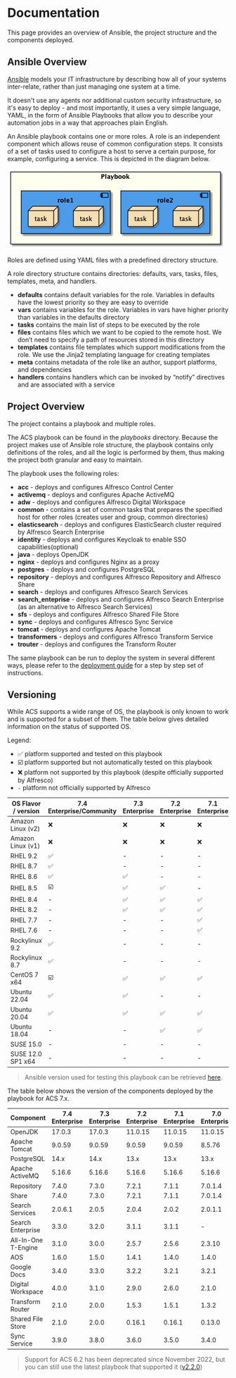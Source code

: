 # Documentation

This page provides an overview of Ansible, the project structure and the components deployed.

## Ansible Overview

[Ansible](https://www.ansible.com/overview/how-ansible-works) models your IT infrastructure by describing how all of your systems inter-relate, rather than just managing one system at a time.

It doesn't use any agents nor additional custom security infrastructure, so it's easy to deploy - and most importantly, it uses a very simple language, YAML, in the form of Ansible Playbooks that allow you to describe your automation jobs in a way that approaches plain English.

An Ansible playbook contains one or more roles. A role is an independent component which allows reuse of common configuration steps. It consists of a set of tasks used to configure a host to serve a certain purpose, for example, configuring a service. This is depicted in the diagram below.

![Playbook Overview](./resources/playbook-overview.png)

Roles are defined using YAML files with a predefined directory structure.

A role directory structure contains directories: defaults, vars, tasks, files, templates, meta, and handlers.

* **defaults** contains default variables for the role. Variables in defaults have the lowest priority so they are easy to override
* **vars** contains variables for the role. Variables in vars have higher priority than variables in the defaults directory
* **tasks** contains the main list of steps to be executed by the role
* **files** contains files which we want to be copied to the remote host. We don’t need to specify a path of resources stored in this directory
* **templates** contains file templates which support modifications from the role. We use the Jinja2 templating language for creating templates
* **meta** contains metadata of the role like an author, support platforms, and dependencies
* **handlers** contains handlers which can be invoked by “notify” directives and are associated with a service

## Project Overview

The project contains a playbook and multiple roles.

The ACS playbook can be found in the _playbooks_ directory. Because the project makes use of Ansible role structure, the playbook contains only definitions of the roles, and all the logic is performed by them, thus making the project both granular and easy to maintain.

The playbook uses the following roles:

* **acc** - deploys and configures Alfresco Control Center
* **activemq** - deploys and configures Apache ActiveMQ
* **adw** - deploys and configures Alfresco Digital Workspace
* **common** - contains a set of common tasks that prepares the specified host
  for other roles (creates user and group, common directories)
* **elasticsearch** - deploys and configures ElasticSearch cluster required by
  Alfresco Search Enterprise
* **identity** - deploys and configures Keycloak to enable SSO
  capabilities(optional)
* **java** - deploys OpenJDK
* **nginx** - deploys and configures Nginx as a proxy
* **postgres** - deploys and configures PostgreSQL
* **repository** - deploys and configures Alfresco Repository and Alfresco Share
* **search** - deploys and configures Alfresco Search Services
* **search_enteprise** - deploys and configures Alfresco Search Enterprise (as
  an alternative to Alfresco Search Services)
* **sfs** - deploys and configures Alfresco Shared File Store
* **sync** - deploys and configures Alfresco Sync Service
* **tomcat** - deploys and configures Apache Tomcat
* **transformers** - deploys and configures Alfresco Transform Service
* **trouter** - deploys and configures the Transform Router

The same playbook can be run to deploy the system in several different ways,
please refer to the [deployment guide](./deployment-guide.md) for a step by step
set of instructions.

## Versioning

While ACS supports a wide range of OS, the playbook is only known to work and is
supported for a subset of them. The table below gives detailed information on
the status of supported OS.

Legend:

* :white_check_mark: platform supported and tested on this playbook
* :ballot_box_with_check: platform supported but not automatically tested on this playbook
* :x: platform not supported by this playbook (despite officially supported by Alfresco)
* `-` platform not officially supported by Alfresco

| OS Flavor / version | 7.4 Enterprise/Community | 7.3 Enterprise     | 7.2 Enterprise     | 7.1 Enterprise     | 7.0 Enterprise     |
|---------------------|--------------------------|--------------------|--------------------|--------------------|--------------------|
| Amazon Linux (v2)   | :x:                      | :x:                | :x:                | :x:                | :x:                |
| Amazon Linux (v1)   | :x:                      | :x:                | :x:                | :x:                | :x:                |
| RHEL 9.2            | :white_check_mark:       | -                  | -                  | -                  | -                  |
| RHEL 8.7            | :white_check_mark:       | -                  | -                  | -                  | -                  |
| RHEL 8.6            | :white_check_mark:       | :white_check_mark: | -                  | -                  | -                  |
| RHEL 8.5            | :ballot_box_with_check:  | :white_check_mark: | :white_check_mark: | -                  | -                  |
| RHEL 8.4            | -                        | :white_check_mark: | :white_check_mark: | :white_check_mark: | :white_check_mark: |
| RHEL 8.2            | -                        | :white_check_mark: | :white_check_mark: | :white_check_mark: | :white_check_mark: |
| RHEL 7.7            | -                        | -                  | -                  | :white_check_mark: | :white_check_mark: |
| RHEL 7.6            | -                        | -                  | -                  | :white_check_mark: | :white_check_mark: |
| Rockylinux 9.2      | :white_check_mark:       | -                  | -                  | -                  | -                  |
| Rockylinux 8.7      | :white_check_mark:       | -                  | -                  | -                  | -                  |
| CentOS 7 x64        | :ballot_box_with_check:  | :white_check_mark: | :white_check_mark: | :white_check_mark: | :white_check_mark: |
| Ubuntu 22.04        | :white_check_mark:       | :white_check_mark: | -                  | -                  | -                  |
| Ubuntu 20.04        | :white_check_mark:       | :white_check_mark: | :white_check_mark: | :white_check_mark: | :white_check_mark: |
| Ubuntu 18.04        | -                        | -                  | :white_check_mark: | :white_check_mark: | :white_check_mark: |
| SUSE 15.0           | -                        | -                  | -                  | -                  | :x:                |
| SUSE 12.0 SP1 x64   | -                        | -                  | -                  | -                  | :x:                |

> Ansible version used for testing this playbook can be retrieved [here](https://github.com/Alfresco/alfresco-ansible-deployment/blob/master/Pipfile#L7).

The table below shows the version of the components deployed by the playbook for ACS 7.x.

| Component           | 7.4 Enterprise | 7.3 Enterprise | 7.2 Enterprise | 7.1 Enterprise | 7.0 Enterprise | 7.4 Community |
|---------------------|----------------|----------------|----------------|----------------|----------------|---------------|
| OpenJDK             | 17.0.3         | 17.0.3         | 11.0.15        | 11.0.15        | 11.0.15        | 17.0.3        |
| Apache Tomcat       | 9.0.59         | 9.0.59         | 9.0.59         | 9.0.59         | 8.5.76         | 9.0.59        |
| PostgreSQL          | 14.x           | 14.x           | 13.x           | 13.x           | 13.x           | 14.x          |
| Apache ActiveMQ     | 5.16.6         | 5.16.6         | 5.16.6         | 5.16.6         | 5.16.6         | 5.16.6        |
| Repository          | 7.4.0          | 7.3.0          | 7.2.1          | 7.1.1          | 7.0.1.4        | 7.4.0         |
| Share               | 7.4.0          | 7.3.0          | 7.2.1          | 7.1.1          | 7.0.1.4        | 7.4.0         |
| Search Services     | 2.0.6.1        | 2.0.5          | 2.0.4          | 2.0.2          | 2.0.1.1        | 2.0.6.1       |
| Search Enterprise   | 3.3.0          | 3.2.0          | 3.1.1          | 3.1.1          | -              | N/A           |
| All-In-One T-Engine | 3.1.0          | 3.0.0          | 2.5.7          | 2.5.6          | 2.3.10         | 3.1.0         |
| AOS                 | 1.6.0          | 1.5.0          | 1.4.1          | 1.4.0          | 1.4.0          | 1.6.0         |
| Google Docs         | 3.4.0          | 3.3.0          | 3.2.2          | 3.2.1          | 3.2.1          | 3.4.0         |
| Digital Workspace   | 4.0.0          | 3.1.0          | 2.9.0          | 2.6.0          | 2.1.0          | N/A           |
| Transform Router    | 2.1.0          | 2.0.0          | 1.5.3          | 1.5.1          | 1.3.2          | N/A           |
| Shared File Store   | 2.1.0          | 2.0.0          | 0.16.1         | 0.16.1         | 0.13.0         | N/A           |
| Sync Service        | 3.9.0          | 3.8.0          | 3.6.0          | 3.5.0          | 3.4.0          | N/A           |

> Support for ACS 6.2 has been deprecated since November 2022, but you can still use the latest playbook that supported it ([v2.2.0](https://github.com/Alfresco/alfresco-ansible-deployment/releases/tag/v2.2.0))
